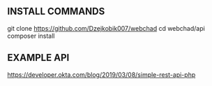 ## INSTALL COMMANDS ##

git clone https://github.com/Dzejkobik007/webchad
cd webchad/api
composer install

## EXAMPLE API ##
https://developer.okta.com/blog/2019/03/08/simple-rest-api-php
